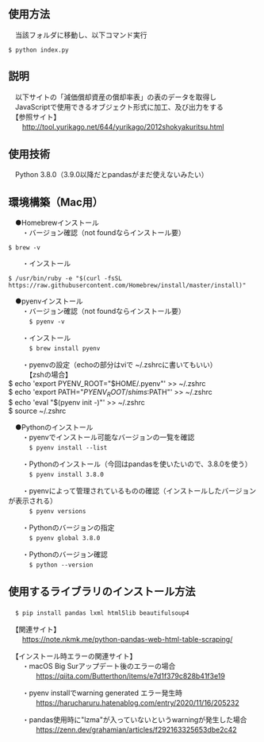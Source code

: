 ## 使用方法  
　当該フォルダに移動し、以下コマンド実行  
```
$ python index.py
```

## 説明  
　以下サイトの「減価償却資産の償却率表」の表のデータを取得し  
　JavaScriptで使用できるオブジェクト形式に加工、及び出力をする  
　【参照サイト】  
　　http://tool.yurikago.net/644/yurikago/2012shokyakuritsu.html  

## 使用技術  
　Python 3.8.0（3.9.0以降だとpandasがまだ使えないみたい）  

## 環境構築（Mac用）  
　●Homebrewインストール  
　　・バージョン確認（not foundならインストール要）  
```
$ brew -v
```

　　・インストール  
```
$ /usr/bin/ruby -e "$(curl -fsSL https://raw.githubusercontent.com/Homebrew/install/master/install)"
```

　●pyenvインストール  
　　・バージョン確認（not foundならインストール要）  
　　　`$ pyenv -v`  

　　・インストール  
　　　`$ brew install pyenv`  

　　・pyenvの設定（echoの部分はviで ~/.zshrcに書いてもいい）  
　　　【zshの場合】  
    $ echo 'export PYENV_ROOT="$HOME/.pyenv"' >> ~/.zshrc  
    $ echo 'export PATH="$PYENV_ROOT/shims:$PATH"' >> ~/.zshrc  
    $ echo 'eval "$(pyenv init -)"' >> ~/.zshrc  
    $ source ~/.zshrc  

　●Pythonのインストール  
　　・pyenvでインストール可能なバージョンの一覧を確認  
　　　`$ pyenv install --list`  

　　・Pythonのインストール（今回はpandasを使いたいので、3.8.0を使う）  
　　　`$ pyenv install 3.8.0`  

　　・pyenvによって管理されているものの確認（インストールしたバージョンが表示される）  
　　　`$ pyenv versions`  

　　・Pythonのバージョンの指定  
　　　`$ pyenv global 3.8.0`  

　　・Pythonのバージョン確認  
　　　`$ python --version`  

## 使用するライブラリのインストール方法  
　`$ pip install pandas lxml html5lib beautifulsoup4`  

　【関連サイト】  
　　https://note.nkmk.me/python-pandas-web-html-table-scraping/  

　【インストール時エラーの関連サイト】  
　　・macOS Big Surアップデート後のエラーの場合  
　　　　https://qiita.com/Butterthon/items/e7d1f379c828b41f3e19  

　　・pyenv installでwarning generated エラー発生時  
　　　　https://harucharuru.hatenablog.com/entry/2020/11/16/205232  

　　・pandas使用時に"lzma"が入っていないというwarningが発生した場合  
　　　　https://zenn.dev/grahamian/articles/f292163325653dbe2c42  
